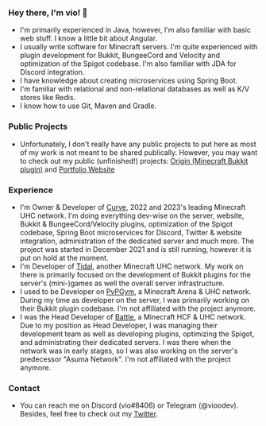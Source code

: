 ### Hey there, I'm vio! 👋

- I'm primarily experienced in Java, however, I'm also familiar with basic web stuff. I know a little bit about Angular.
- I usually write software for Minecraft servers. I'm quite experienced with plugin development for Bukkit, BungeeCord and Velocity and optimization of the Spigot codebase. I'm also familiar with JDA for Discord integration.
- I have knowledge about creating microservices using Spring Boot.
- I'm familiar with relational and non-relational databases as well as K/V stores like Redis.
- I know how to use Git, Maven and Gradle.

### Public Projects

- Unfortunately, I don't really have any public projects to put here as most of my work is not meant to be shared publically. However, you may want to check out my public (unfinished!) projects: [Origin (Minecraft Bukkit plugin)](https://github.com/vioodev/Origin) and [Portfolio Website](https://github.com/vioodev/Portfolio)

### Experience

- I'm Owner & Developer of [Curve](https://github.com/curve-development), 2022 and 2023's leading Minecraft UHC network. I'm doing everything dev-wise on the server, website, Bukkit & BungeeCord/Velocity plugins, optimization of the Spigot codebase, Spring Boot microservices for Discord, Twitter & website integration, administration of the dedicated server and much more. The project was started in December 2021 and is still running, however it is put on hold at the moment.
- I'm Developer of [Tidal](https://github.com/tidal-development), another Minecraft UHC network. My work on there is primarily focused on the development of Bukkit plugins for the server's (mini-)games as well the overall server infrastructure.
- I used to be Developer on [PvPGym](https://twitter.com/PvPGymOfficial), a Minecraft Arena & UHC network. During my time as developer on the server, I was primarily working on their Bukkit plugin codebase. I'm not affiliated with the project anymore.
- I was the Head Developer of [Battle](https://twitter.com/BattleRIPNet), a Minecraft HCF & UHC network. Due to my position as Head Developer, I was managing their development team as well as developing plugins, optimizing the Spigot, and administrating their dedicated servers. I was there when the network was in early stages, so I was also working on the server's predecessor "Asuma Network". I'm not affiliated with the project anymore.

### Contact

- You can reach me on Discord (vio#8406) or Telegram (@vioodev). Besides, feel free to check out my [Twitter](https://twitter.com/vioodev).
